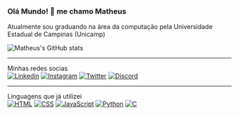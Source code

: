 ### Olá Mundo! 👋 me chamo Matheus
Atualmente sou graduando na área da computação pela Universidade Estadual de Campinas (Unicamp)

![Matheus's GitHub stats](https://github-readme-stats.vercel.app/api?username=MatheusHAF&hide=issues,contribs&show_icons=true&theme=dark)

___
Minhas redes socias <br>
[![Linkedin](https://img.shields.io/badge/LinkedIn-0077B5?style=for-the-badge&logo=linkedin&logoColor=white)](www.linkedin.com/in/matheus-francisco-a5bb1a218)
[![Instagram](https://img.shields.io/badge/Instagram-E4405F?style=for-the-badge&logo=instagram&logoColor=white)](https://www.instagram.com/suec.mh/)
[![Twitter](https://img.shields.io/badge/Instagram-E4405F?style=for-the-badge&logo=instagram&logoColor=white)](https://twitter.com/suequera)
[![Discord](https://img.shields.io/badge/Discord-7289DA?style=for-the-badge&logo=discord&logoColor=white)](https://discord.com/users/suec_)

___
Linguagens que já utilizei <br>
[![HTML](https://img.shields.io/badge/HTML5-E34F26?style=for-the-badge&logo=html5&logoColor=white)]()
[![CSS](https://img.shields.io/badge/CSS3-1572B6?style=for-the-badge&logo=css3&logoColor=white)]()
[![JavaScript](https://img.shields.io/badge/JavaScript-323330?style=for-the-badge&logo=javascript&logoColor=F7DF1E)]()
[![Python](https://img.shields.io/badge/Python-14354C?style=for-the-badge&logo=python&logoColor=white)]()
[![C](https://img.shields.io/badge/C-00599C?style=for-the-badge&logo=c&logoColor=white)]()
